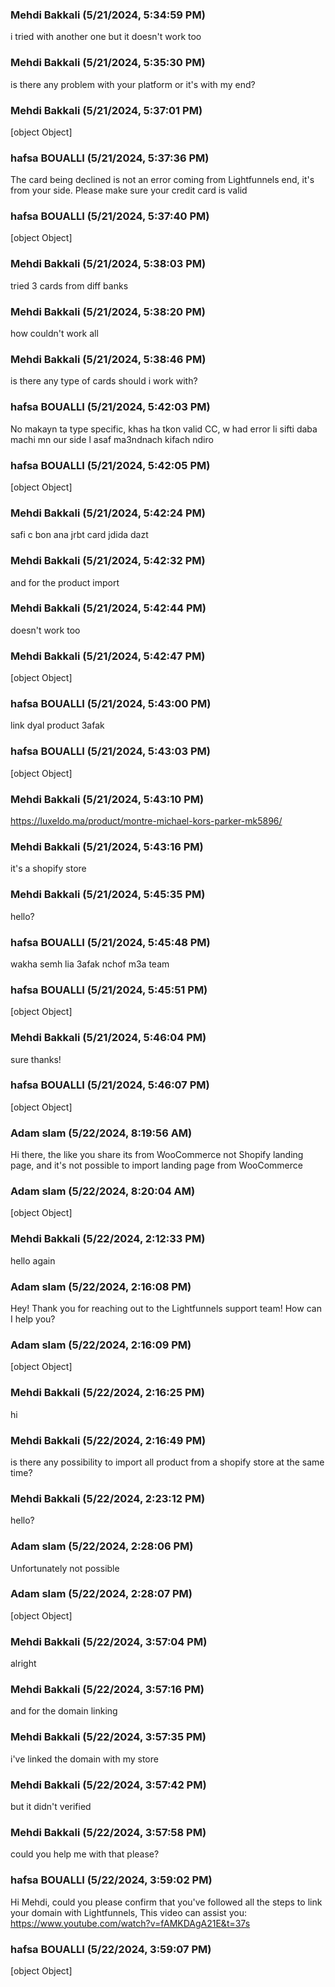 ### Mehdi Bakkali (5/21/2024, 5:34:59 PM)

i tried with another one but it doesn't work too

### Mehdi Bakkali (5/21/2024, 5:35:30 PM)

is there any problem with your platform or it's with my end?

### Mehdi Bakkali (5/21/2024, 5:37:01 PM)

[object Object]

### hafsa BOUALLI (5/21/2024, 5:37:36 PM)

The card being declined is not an error coming from Lightfunnels end, it's from your side. Please make sure your credit card is valid

### hafsa BOUALLI (5/21/2024, 5:37:40 PM)

[object Object]

### Mehdi Bakkali (5/21/2024, 5:38:03 PM)

tried 3 cards from diff banks

### Mehdi Bakkali (5/21/2024, 5:38:20 PM)

how couldn't work all

### Mehdi Bakkali (5/21/2024, 5:38:46 PM)

is there any type of cards should i work with?

### hafsa BOUALLI (5/21/2024, 5:42:03 PM)

No makayn ta type specific, khas ha tkon valid CC, w had error li sifti daba machi mn our side l asaf ma3ndnach kifach ndiro

### hafsa BOUALLI (5/21/2024, 5:42:05 PM)

[object Object]

### Mehdi Bakkali (5/21/2024, 5:42:24 PM)

safi c bon ana jrbt card jdida dazt

### Mehdi Bakkali (5/21/2024, 5:42:32 PM)

and for the product import

### Mehdi Bakkali (5/21/2024, 5:42:44 PM)

doesn't work too

### Mehdi Bakkali (5/21/2024, 5:42:47 PM)

[object Object]

### hafsa BOUALLI (5/21/2024, 5:43:00 PM)

link dyal product 3afak

### hafsa BOUALLI (5/21/2024, 5:43:03 PM)

[object Object]

### Mehdi Bakkali (5/21/2024, 5:43:10 PM)

https://luxeldo.ma/product/montre-michael-kors-parker-mk5896/

### Mehdi Bakkali (5/21/2024, 5:43:16 PM)

it's a shopify store

### Mehdi Bakkali (5/21/2024, 5:45:35 PM)

hello?

### hafsa BOUALLI (5/21/2024, 5:45:48 PM)

wakha semh lia 3afak nchof m3a team

### hafsa BOUALLI (5/21/2024, 5:45:51 PM)

[object Object]

### Mehdi Bakkali (5/21/2024, 5:46:04 PM)

sure thanks!

### hafsa BOUALLI (5/21/2024, 5:46:07 PM)

[object Object]

### Adam slam (5/22/2024, 8:19:56 AM)

Hi there, the like you share its from WooCommerce not Shopify landing page, and it's not possible to import landing page from WooCommerce

### Adam slam (5/22/2024, 8:20:04 AM)

[object Object]

### Mehdi Bakkali (5/22/2024, 2:12:33 PM)

hello again

### Adam slam (5/22/2024, 2:16:08 PM)

Hey!
Thank you for reaching out to the Lightfunnels support team! How can I help you?

### Adam slam (5/22/2024, 2:16:09 PM)

[object Object]

### Mehdi Bakkali (5/22/2024, 2:16:25 PM)

hi

### Mehdi Bakkali (5/22/2024, 2:16:49 PM)

is there any possibility to import all product from a shopify store at the same time?

### Mehdi Bakkali (5/22/2024, 2:23:12 PM)

hello?

### Adam slam (5/22/2024, 2:28:06 PM)

Unfortunately not possible

### Adam slam (5/22/2024, 2:28:07 PM)

[object Object]

### Mehdi Bakkali (5/22/2024, 3:57:04 PM)

alright

### Mehdi Bakkali (5/22/2024, 3:57:16 PM)

and for the domain linking

### Mehdi Bakkali (5/22/2024, 3:57:35 PM)

i've linked the domain with my store

### Mehdi Bakkali (5/22/2024, 3:57:42 PM)

but it didn't verified

### Mehdi Bakkali (5/22/2024, 3:57:58 PM)

could you help me with that please?

### hafsa BOUALLI (5/22/2024, 3:59:02 PM)

Hi Mehdi, 
could you please confirm that you've followed all the steps to link your domain with Lightfunnels, This video can assist you:  https://www.youtube.com/watch?v=fAMKDAgA21E&t=37s

### hafsa BOUALLI (5/22/2024, 3:59:07 PM)

[object Object]
